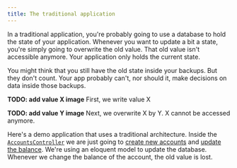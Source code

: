 ```yaml
---
title: The traditional application
---
```


In a traditional application, you're probably going to use a database to hold the state of your application. Whenever you want to update a bit a state, you're simply going to overwrite the old value. That old value isn't  accessible anymore. Your application only holds the current state.

You might think that you still have the old state inside your backups. But they don't count. Your app probably can't, nor should it, make decisions on data inside those backups.

**TODO: add value X image**
First, we write value X

**TODO: add value Y image**
Next, we overwrite X by Y. X cannot be accessed anymore.

Here's a demo application that uses a traditional architecture. Inside the [`AccountsController`](https://github.com/spatie/larabank-traditional/blob/6ceb08f4700a9be72f0ebfe49b997d5871d64c6b/app/Http/Controllers/AccountsController.php) we are just going to [create new accounts](https://github.com/spatie/larabank-traditional/blob/6ceb08f4700a9be72f0ebfe49b997d5871d64c6b/app/Http/Controllers/AccountsController.php#L19-L27) and [update the balance](https://github.com/spatie/larabank-traditional/blob/6ceb08f4700a9be72f0ebfe49b997d5871d64c6b/app/Http/Controllers/AccountsController.php#L19-L27). We're using an eloquent model to update the database. Whenever we change the balance of the account, the old value is lost.